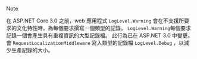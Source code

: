 > [!NOTE]
> 在 ASP.NET Core 3.0 之前，web 應用程式 `LogLevel.Warning` 會在不支援所要求的文化特性時，為每個要求撰寫一個類型的記錄。 `LogLevel.Warning`每個要求記錄一個會產生具有重複資訊的大型記錄檔。 此行為已在 ASP.NET 3.0 中變更。 會 `RequestLocalizationMiddleware` 寫入類型的記錄檔 `LogLevel.Debug` ，以減少生產記錄的大小。